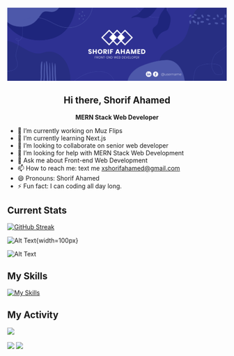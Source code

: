 
![Alt Text](https://raw.githubusercontent.com/shorif2/shorif2/main/wepik-blue-business-twitter-header-20231209065233RxFa.png)

<div align="center">

<h2 align="center">
 Hi there, Shorif Ahamed
</h2>

</div>

<p align="center">
  <b>MERN Stack Web Developer</b>
</p>


- 🔭 I’m currently working on Muz Flips
- 🌱 I’m currently learning Next.js
- 👯 I’m looking to collaborate on senior web developer
- 🤔 I’m looking for help with MERN Stack Web Development
- 💬 Ask me about Front-end Web Development
- 📫 How to reach me: text me <xshorifahamed@gmail.com>
- 😄 Pronouns: Shorif Ahamed
- ⚡ Fun fact: I can coding  all day long.






## Current Stats

[![GitHub Streak](https://github-readme-streak-stats.herokuapp.com?user=shorif2&card_width=850)]([https://git.io/streak-stats](https://api.githubtrends.io/user/svg/shorif2/langs?time_range=one_year&theme=classic))


![Alt Text](http://github-profile-summary-cards.vercel.app/api/cards/profile-details?username=shorif2&theme=default){width=100px}

<img src="http://github-profile-summary-cards.vercel.app/api/cards/profile-details?username=shorif2&theme=default" alt="Alt Text" width="100px">

  
## My Skills

 [![My Skills](https://skillicons.dev/icons?i=js,html,css,tailwind,mongodb,react,figma,firebase,ts,vscode)](https://skillicons.dev)

 
 ## My Activity
![](http://github-profile-summary-cards.vercel.app/api/cards/profile-details?username=shorif2&theme=default)

![](http://github-profile-summary-cards.vercel.app/api/cards/repos-per-language?username=shorif2&theme=default) ![](http://github-profile-summary-cards.vercel.app/api/cards/most-commit-language?username=shorif2&theme=default)



